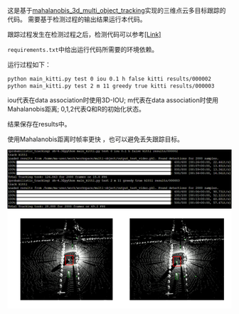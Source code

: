 这是基于[mahalanobis_3d_multi_object_tracking](https://github.com/eddyhkchiu/mahalanobis_3d_multi_object_tracking)实现的三维点云多目标跟踪的代码。
需要基于检测过程的输出结果运行本代码。

跟踪过程发生在检测过程之后，检测代码可以参考[\[Link\]](https://github.com/LittleYuanzi/Deecamp20_3_1_momenta_lidar_detection)

`requirements.txt`中给出运行代码所需要的环境依赖。

运行过程如下：

```
python main_kitti.py test 0 iou 0.1 h false kitti results/000002
python main_kitti.py test 2 m 11 greedy true kitti results/000003
```

iou代表在data association时使用3D-IOU;
m代表在data association时使用Mahalanobis距离;
0,1,2代表Q和R的初始化状态。

结果保存在results中。

使用Mahalanobis距离时帧率更快 ，也可以避免丢失跟踪目标。

![avatar](https://github.com/FengZicai/Deecamp2020-Point-Cloud-Multi-Object-Tracking/blob/master/doc/Snipaste_2020-07-23_21-43-11.png)
![avatar](https://github.com/FengZicai/Deecamp2020-Point-Cloud-Multi-Object-Tracking/blob/master/doc/Snipaste_2020-07-24_15-45-47.png)

